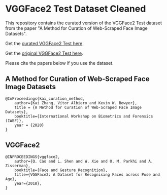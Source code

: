 # VGGFace2 Test Dataset Cleaned
This repository contains the curated version of the VGGFace2 Test dataset from the paper "A Method for Curation of Web-Scraped Face Image Datasets".

Get the [curated VGGFace2 Test here].

[curated VGGFace2 Test here]:https://drive.google.com/open?id=1KsgN1a1dRXF60H5qxFMfVPrDkpcHA8Wp

Get the [original VGGFace2 Test here].

[original VGGFace2 Test here]:http://www.robots.ox.ac.uk/~vgg/data/vgg_face2/

Please cite the papers below if you use the dataset.

## A Method for Curation of Web-Scraped Face Image Datasets
```
@InProceedings{kai_curation_method,
    author={Kai Zhang, Vítor Albiero and Kevin W. Bowyer},
    title = {A Method for Curation of Web-Scraped Face Image Datasets},
    booktitle={International Workshop on Biometrics and Forensics (IWBF)},
    year = {2020}
}
```

## VGGFace2
```
@INPROCEEDINGS{vggface2, 
    author={Q. Cao and L. Shen and W. Xie and O. M. Parkhi and A. Zisserman}, 
    booktitle={Face and Gesture Recognition}, 
    title={VGGFace2: A Dataset for Recognising Faces across Pose and Age}, 
    year={2018}, 
}
```
